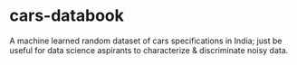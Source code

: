 # cars-databook

A machine learned random dataset of cars specifications in India; just be useful for data science aspirants to characterize & discriminate noisy data.

